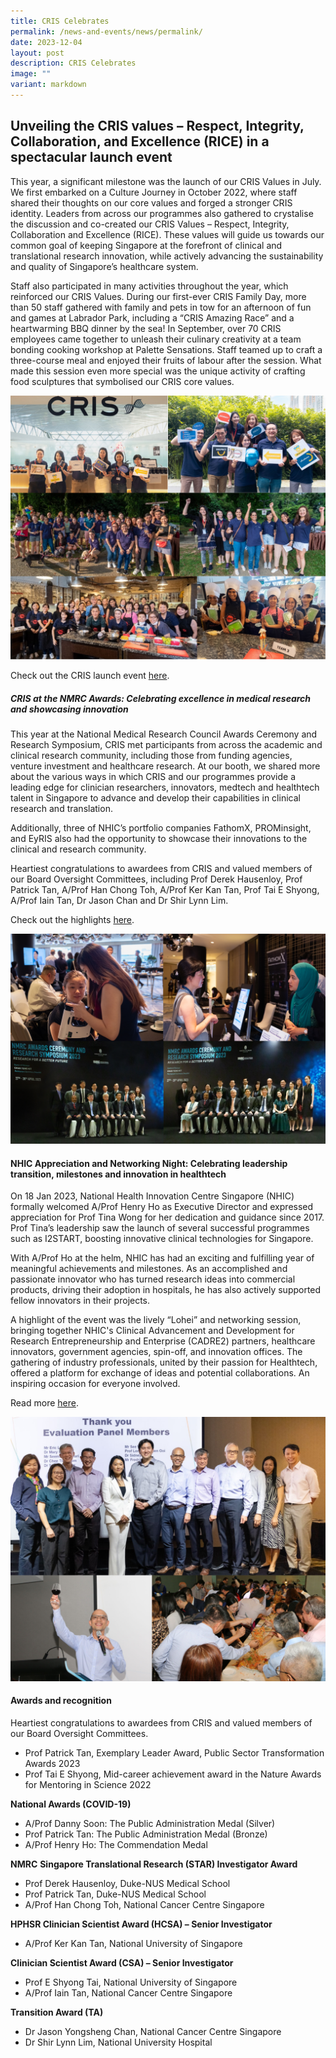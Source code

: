 ```yaml
---
title: CRIS Celebrates
permalink: /news-and-events/news/permalink/
date: 2023-12-04
layout: post
description: CRIS Celebrates
image: ""
variant: markdown
---
```

## Unveiling the CRIS values – Respect, Integrity, Collaboration, and Excellence (RICE) in a spectacular launch event


This year, a significant milestone was the launch of our CRIS Values in July. We first embarked on a Culture Journey in October 2022, where staff shared their thoughts on our core values and forged a stronger CRIS identity. Leaders from across our programmes also gathered to crystalise the discussion and co-created our CRIS Values – Respect, Integrity, Collaboration and Excellence (RICE). These values will guide us towards our common goal of keeping Singapore at the forefront of clinical and translational research innovation, while actively advancing the sustainability and quality of Singapore’s healthcare system. 

Staff also participated in many activities throughout the year, which reinforced our CRIS Values. During our first-ever CRIS Family Day, more than 50 staff gathered with family and pets in tow for an afternoon of fun and games at Labrador Park, including a “CRIS Amazing Race” and a heartwarming BBQ dinner by the sea! In September, over 70 CRIS employees came together to unleash their culinary creativity at a team bonding cooking workshop at Palette Sensations. Staff teamed up to craft a three-course meal and enjoyed their fruits of labour after the session. What made this session even more special was the unique activity of crafting food sculptures that symbolised our CRIS core values. 

![CRIS Values launch](/images/Resources_News/231203%20Year%20in%20review/5_1.png)

Check out the CRIS launch event [here](https://www.linkedin.com/feed/update/urn:li:activity:7082248638541791232/). 

##### CRIS at the NMRC Awards: Celebrating excellence in medical research and showcasing innovation

This year at the National Medical Research Council Awards Ceremony and Research Symposium, CRIS met participants from across the academic and clinical research community, including those from funding agencies, venture investment and healthcare research. At our booth, we shared more about the various ways in which CRIS and our programmes provide a leading edge for clinician researchers, innovators, medtech and healthtech talent in Singapore to advance and develop their capabilities in clinical research and translation.

Additionally, three of NHIC’s portfolio companies FathomX, PROMinsight, and EyRIS also had the opportunity to showcase their innovations to the clinical and research community.

Heartiest congratulations to awardees from CRIS and valued members of our Board Oversight Committees, including Prof Derek Hausenloy, Prof Patrick Tan, A/Prof Han Chong Toh, A/Prof Ker Kan Tan, Prof Tai E Shyong, A/Prof Iain Tan, Dr Jason Chan and Dr Shir Lynn Lim.

Check out the highlights [here](https://www.linkedin.com/posts/nhicsg_geriatriccare-virology-implementationscience-activity-7057870806692876288-MlBU).

![5.2 NMRC](/images/Resources_News/231203%20Year%20in%20review/5_2.png)

#### NHIC Appreciation and Networking Night: Celebrating leadership transition, milestones and innovation in healthtech

On 18 Jan 2023, National Health Innovation Centre Singapore (NHIC) formally welcomed A/Prof Henry Ho as Executive Director and expressed appreciation for Prof Tina Wong for her dedication and guidance since 2017. Prof Tina’s leadership saw the launch of several successful programmes such as I2START, boosting innovative clinical technologies for Singapore. 

With A/Prof Ho at the helm, NHIC has had an exciting and fulfilling year of meaningful achievements and milestones. As an accomplished and passionate innovator who has turned research ideas into commercial products, driving their adoption in hospitals, he has also actively supported fellow innovators in their projects.  

A highlight of the event was the lively “Lohei” and networking session, bringing together NHIC's Clinical Advancement and Development for Research Entrepreneurship and Enterprise (CADRE2) partners, healthcare innovators, government agencies, spin-off, and innovation offices. The gathering of industry professionals, united by their passion for Healthtech, offered a platform for exchange of ideas and potential collaborations. An inspiring occasion for everyone involved. 

Read more [here](https://www.linkedin.com/feed/update/urn:li:activity:7021597363286773760/).

![5.3 NHIC Appreciation night](/images/Resources_News/231203%20Year%20in%20review/5_3.png)

#### Awards and recognition

Heartiest congratulations to awardees from CRIS and valued members of our Board Oversight Committees. 

* Prof Patrick Tan, Exemplary Leader Award, Public Sector Transformation Awards 2023
* Prof Tai E Shyong, Mid-career achievement award in the Nature Awards for Mentoring in Science 2022

**National Awards (COVID-19)**
* A/Prof Danny Soon: The Public Administration Medal (Silver)
* Prof Patrick Tan: The Public Administration Medal (Bronze)
* A/Prof Henry Ho: The Commendation Medal

**NMRC**
**Singapore Translational Research (STAR) Investigator Award**
* Prof Derek Hausenloy, Duke-NUS Medical School
* Prof Patrick Tan, Duke-NUS Medical School
* A/Prof Han Chong Toh, National Cancer Centre Singapore

**HPHSR Clinician Scientist Award (HCSA) – Senior Investigator**
* A/Prof Ker Kan Tan, National University of Singapore

**Clinician Scientist Award (CSA) – Senior Investigator**
* Prof E Shyong Tai, National University of Singapore
* A/Prof Iain Tan, National Cancer Centre Singapore

**Transition Award (TA)**
* Dr Jason Yongsheng Chan, National Cancer Centre Singapore
* Dr Shir Lynn Lim, National University Hospital

